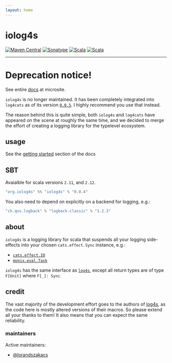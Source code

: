 ```yaml
---
layout: home
---
```

# iolog4s

[![Maven Central](https://img.shields.io/maven-central/v/org.iolog4s/iolog4s_2.12.svg)](https://maven-badges.herokuapp.com/maven-central/org.iolog4s/iolog4s_2.12/badge.svg)
[![Sonatype](https://img.shields.io/nexus/r/https/oss.sonatype.org/org.iolog4s/iolog4s_2.12.svg)](https://oss.sonatype.org/#nexus-search;quick~iolog4s_2.12)
[![Scala](https://img.shields.io/badge/scala-2.11.12-brightgreen.svg)](https://github.com/scala/scala/releases/tag/v2.11.12)
[![Scala](https://img.shields.io/badge/scala-2.12.6-brightgreen.svg)](https://github.com/scala/scala/releases/tag/v2.12.6)

-------------------------

# Deprecation notice!

See entire [docs](http://iolog4s.org/iolog4s/) at microsite.

`iolog4s` is no longer maintained. It has been completely integrated into `log4cats` as of its version [`0.0.5`](https://github.com/ChristopherDavenport/log4cats/blob/master/CHANGELOG.md#new-and-noteworthy-for-version-005). I highly recommend you use that instead.

The reason behind this is quite simple, both `iolog4s` and `log4cats` have appeared on the scene at roughly the same time, and we decided to merge the effort of creating a logging library for the typelevel ecosystem.

## usage

See the [getting started]((docs/index.html)) section of the docs

## SBT

Avaialble for scala versions `2.11`, and `2.12`.

```sbt
"org.iolog4s" %% "iolog4s" % "0.0.4"
```

You also need to depend on explicitly on a backend for logging, e.g.:
```sbt
"ch.qos.logback" % "logback-classic" % "1.2.3"
```
## about

`iolog4s` is a logging library for scala that suspends all your logging side-effects into your chosen `cats.effect.Sync` instance, e.g.:
 * [`cats.effect.IO`](https://github.com/typelevel/cats-effect)
 * [`monix.eval.Task`](https://github.com/monix/monix)

`iolog4s` has the same interface as [`log4s`](https://github.com/Log4s/log4s), except all return types are of type `F[Unit]` where `F[_]: Sync`.

## credit

The vast majority of the development effort goes to the authors of [log4s](https://github.com/Log4s/log4s), as the code here is mostly altered versions of their macros. So please extend all your thanks to them! It also means that you can expect the same reliability.

### maintainers

Active maintainers:
* [@lorandszakacs](https://github.com/lorandszakacs)
